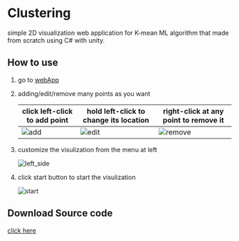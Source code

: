 # Clustering
 simple 2D visualization web application for K-mean ML algorithm that made from scratch using C# with unity.
 
 ## How to use
  1. go to [webApp](https://hkhunayn.github.io/Clustering/)
  2. adding/edit/remove many points as you want


      | click left-click to add point | hold left-click to change its location | right-click at any point to remove it |
      | --- | --- | --- |
      | ![add](https://user-images.githubusercontent.com/102166198/226590171-f36d598a-8a82-4ba3-815f-b936dd1ae35a.gif) | ![edit](https://user-images.githubusercontent.com/102166198/226590235-153d8c99-2808-494d-bec7-aa7bb1996537.gif) | ![remove](https://user-images.githubusercontent.com/102166198/226590268-b0c62e73-e639-4619-a76d-efa7b2bec36e.gif) |


  3. customize the visulization from the menu at left
  
     ![left_side](https://user-images.githubusercontent.com/102166198/226590457-ea4af9b9-d5d6-4e92-91c0-c70696e0c1ee.png)


  4. click start button to start the visulization
     
     ![start](https://user-images.githubusercontent.com/102166198/226590773-a4a33c24-b0f5-41ff-baad-21637e52b08e.png)


    
## Download Source code
[click here](https://github.com/HKunayn/Clustering/archive/refs/heads/main.zip)
